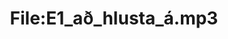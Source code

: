 ---
title: File:E1_að_hlusta_á.mp3
recording of: að hlusta á
reading speed: slow
speaker: E
license: CC0
---